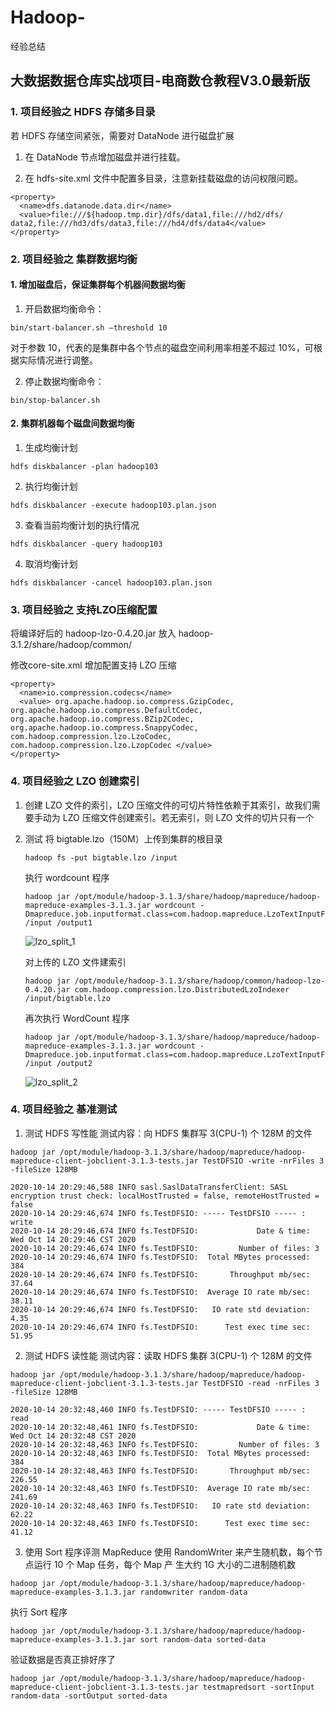 # Hadoop-
经验总结

## 大数据数据仓库实战项目-电商数仓教程V3.0最新版

### 1. 项目经验之 HDFS 存储多目录
若 HDFS 存储空间紧张，需要对 DataNode 进行磁盘扩展
  1. 在 DataNode 节点增加磁盘并进行挂载。 

  2. 在 hdfs-site.xml 文件中配置多目录，注意新挂载磁盘的访问权限问题。 
```
<property>
  <name>dfs.datanode.data.dir</name>
  <value>file:///${hadoop.tmp.dir}/dfs/data1,file:///hd2/dfs/ data2,file:///hd3/dfs/data3,file:///hd4/dfs/data4</value>
</property>
```


### 2. 项目经验之 集群数据均衡
#### 1. 增加磁盘后，保证集群每个机器间数据均衡 
1. 开启数据均衡命令：
```
bin/start-balancer.sh –threshold 10 
```
对于参数 10，代表的是集群中各个节点的磁盘空间利用率相差不超过 10%，可根据实际情况进行调整。 

2. 停止数据均衡命令：
```
bin/stop-balancer.sh
```
 
#### 2. 集群机器每个磁盘间数据均衡
1. 生成均衡计划
```
hdfs diskbalancer -plan hadoop103
````

2. 执行均衡计划
```
hdfs diskbalancer -execute hadoop103.plan.json
```

3. 查看当前均衡计划的执行情况
```
hdfs diskbalancer -query hadoop103
```

4. 取消均衡计划
```
hdfs diskbalancer -cancel hadoop103.plan.json
```


### 3. 项目经验之 支持LZO压缩配置
将编译好后的 hadoop-lzo-0.4.20.jar 放入 hadoop-3.1.2/share/hadoop/common/

修改core-site.xml 增加配置支持 LZO 压缩
```
<property>
  <name>io.compression.codecs</name>
  <value> org.apache.hadoop.io.compress.GzipCodec, org.apache.hadoop.io.compress.DefaultCodec, org.apache.hadoop.io.compress.BZip2Codec, org.apache.hadoop.io.compress.SnappyCodec, com.hadoop.compression.lzo.LzoCodec, com.hadoop.compression.lzo.LzopCodec </value>
</property>
```


### 4. 项目经验之 LZO 创建索引
1. 创建 LZO 文件的索引，LZO 压缩文件的可切片特性依赖于其索引，故我们需要手动为 LZO 压缩文件创建索引。若无索引，则 LZO 文件的切片只有一个
2. 测试
   将 bigtable.lzo（150M）上传到集群的根目录
    ```
    hadoop fs -put bigtable.lzo /input
    ```
   执行 wordcount 程序
    ```
    hadoop jar /opt/module/hadoop-3.1.3/share/hadoop/mapreduce/hadoop-mapreduce-examples-3.1.3.jar wordcount -Dmapreduce.job.inputformat.class=com.hadoop.mapreduce.LzoTextInputFormat /input /output1
    ```
    ![lzo_split_1](https://github.com/caocong192/Hadoop-/blob/main/pics/lzo_split_1.jpg)
    
   对上传的 LZO 文件建索引
    ```
    hadoop jar /opt/module/hadoop-3.1.3/share/hadoop/common/hadoop-lzo-0.4.20.jar com.hadoop.compression.lzo.DistributedLzoIndexer /input/bigtable.lzo
    ```
   再次执行 WordCount 程序
    ```
    hadoop jar /opt/module/hadoop-3.1.3/share/hadoop/mapreduce/hadoop-mapreduce-examples-3.1.3.jar wordcount -Dmapreduce.job.inputformat.class=com.hadoop.mapreduce.LzoTextInputFormat /input /output2
    ```
    ![lzo_split_2](https://github.com/caocong192/Hadoop-/blob/main/pics/lzo_split_2.jpg)


### 4. 项目经验之 基准测试

1. 测试 HDFS 写性能
测试内容：向 HDFS 集群写 3(CPU-1) 个 128M 的文件
  ```
  hadoop jar /opt/module/hadoop-3.1.3/share/hadoop/mapreduce/hadoop-mapreduce-client-jobclient-3.1.3-tests.jar TestDFSIO -write -nrFiles 3 -fileSize 128MB
  ```
  ```
  2020-10-14 20:29:46,588 INFO sasl.SaslDataTransferClient: SASL encryption trust check: localHostTrusted = false, remoteHostTrusted = false
  2020-10-14 20:29:46,674 INFO fs.TestDFSIO: ----- TestDFSIO ----- : write
  2020-10-14 20:29:46,674 INFO fs.TestDFSIO:             Date & time: Wed Oct 14 20:29:46 CST 2020
  2020-10-14 20:29:46,674 INFO fs.TestDFSIO:         Number of files: 3
  2020-10-14 20:29:46,674 INFO fs.TestDFSIO:  Total MBytes processed: 384
  2020-10-14 20:29:46,674 INFO fs.TestDFSIO:       Throughput mb/sec: 37.64
  2020-10-14 20:29:46,674 INFO fs.TestDFSIO:  Average IO rate mb/sec: 38.11
  2020-10-14 20:29:46,674 INFO fs.TestDFSIO:   IO rate std deviation: 4.35
  2020-10-14 20:29:46,674 INFO fs.TestDFSIO:      Test exec time sec: 51.95
```
2. 测试 HDFS 读性能
测试内容：读取 HDFS 集群 3(CPU-1) 个 128M 的文件
  ```
  hadoop jar /opt/module/hadoop-3.1.3/share/hadoop/mapreduce/hadoop-mapreduce-client-jobclient-3.1.3-tests.jar TestDFSIO -read -nrFiles 3 -fileSize 128MB
  ```
  ```
  2020-10-14 20:32:48,460 INFO fs.TestDFSIO: ----- TestDFSIO ----- : read
  2020-10-14 20:32:48,461 INFO fs.TestDFSIO:             Date & time: Wed Oct 14 20:32:48 CST 2020
  2020-10-14 20:32:48,463 INFO fs.TestDFSIO:         Number of files: 3
  2020-10-14 20:32:48,463 INFO fs.TestDFSIO:  Total MBytes processed: 384
  2020-10-14 20:32:48,463 INFO fs.TestDFSIO:       Throughput mb/sec: 226.55
  2020-10-14 20:32:48,463 INFO fs.TestDFSIO:  Average IO rate mb/sec: 241.69
  2020-10-14 20:32:48,463 INFO fs.TestDFSIO:   IO rate std deviation: 62.22
  2020-10-14 20:32:48,463 INFO fs.TestDFSIO:      Test exec time sec: 41.12
  ```

3. 使用 Sort 程序评测 MapReduce
  使用 RandomWriter 来产生随机数，每个节点运行 10 个 Map 任务，每个 Map 产 生大约 1G 大小的二进制随机数
  ```
  hadoop jar /opt/module/hadoop-3.1.3/share/hadoop/mapreduce/hadoop-mapreduce-examples-3.1.3.jar randomwriter random-data
  ```

  执行 Sort 程序
  ```
  hadoop jar /opt/module/hadoop-3.1.3/share/hadoop/mapreduce/hadoop-mapreduce-examples-3.1.3.jar sort random-data sorted-data
  ```
  
  验证数据是否真正排好序了
  ```
  hadoop jar /opt/module/hadoop-3.1.3/share/hadoop/mapreduce/hadoop-mapreduce-client-jobclient-3.1.3-tests.jar testmapredsort -sortInput random-data -sortOutput sorted-data
  ```
